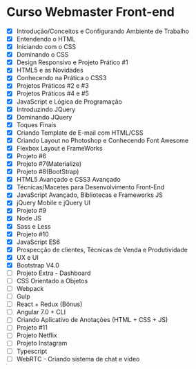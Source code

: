 # Curso Webmaster Front-end

* [x] Introdução/Conceitos e Configurando Ambiente de Trabalho 
* [x] Entendendo o HTML 
* [x] Iniciando com o CSS 
* [x] Dominando o CSS 
* [x] Design Responsivo e Projeto Prático #1 
* [x] HTML5 e as Novidades 
* [x] Conhecendo na Prática o CSS3 
* [x] Projetos Práticos #2 e #3 
* [x] Projetos Práticos #4 e #5 
* [x] JavaScript e Lógica de Programação 
* [x] Introduzindo JQuery 
* [x] Dominando JQuery 
* [x] Toques Finais 
* [x] Criando Template de E-mail com HTML/CSS 
* [x] Criando Layout no Photoshop e Conhecendo Font Awesome 
* [x] Flexbox Layout e FrameWorks 
* [x] Projeto #6 
* [x] Projeto #7(Materialize)
* [x] Projeto #8(BootStrap) 
* [x] HTML5 Avançado e CSS3 Avançado 
* [x] Técnicas/Macetes para Desenvolvimento Front-End 
* [x] JavaScript Avançado, Bibliotecas e Frameworks JS 
* [x] jQuery Mobile e jQuery UI 
* [x] Projeto #9 
* [x] Node JS 
* [x] Sass e Less 
* [x] Projeto #10 
* [x] JavaScript ES6 
* [x] Prospecção de clientes, Técnicas de Venda e Produtividade 
* [x] UX e UI 
* [x] Bootstrap V4.0 
* [ ] Projeto Extra - Dashboard 
* [ ] CSS Orientado a Objetos 
* [ ] Webpack 
* [ ] Gulp
* [ ] React + Redux (Bônus) 
* [ ] Angular 7.0 + CLI 
* [ ] Criando Aplicativo de Anotações (HTML + CSS + JS)  
* [ ] Projeto #11 
* [ ] Projeto Netflix 
* [ ] Projeto Instagram 
* [ ] Typescript 
* [ ] WebRTC - Criando sistema de chat e vídeo
